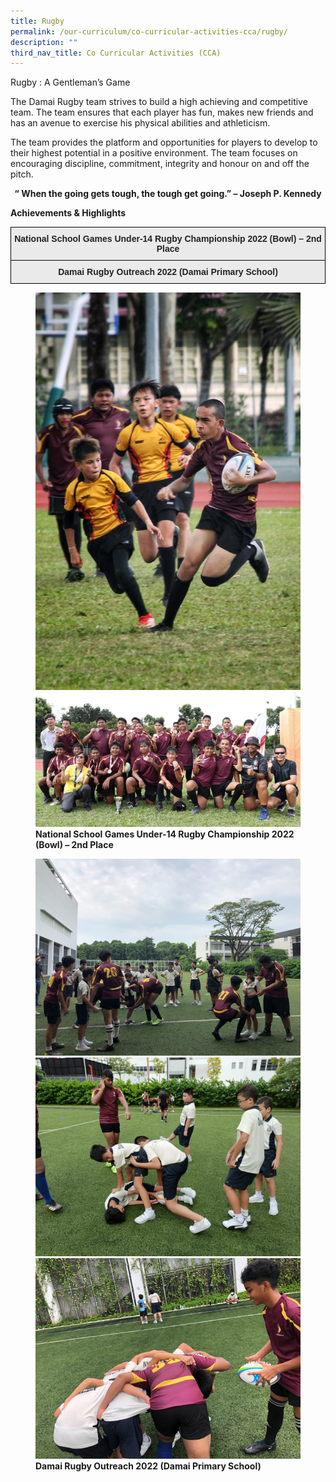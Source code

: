 ```yaml
---
title: Rugby
permalink: /our-curriculum/co-curricular-activities-cca/rugby/
description: ""
third_nav_title: Co Curricular Activities (CCA)
---
```

<p>Rugby : A Gentleman&rsquo;s Game</p>
<p>The Damai Rugby team strives to build a high achieving and competitive team. The team ensures that each player has fun, makes new friends and has an avenue to exercise his physical abilities and athleticism.&nbsp;</p>
<p>The team provides the platform and opportunities for players to develop to their highest potential in a positive environment. The team focuses on encouraging discipline, commitment, integrity and honour on and off the pitch.</p>
<p style="text-align: center;"><strong> &ldquo; When the going gets tough, the tough get going.&rdquo; &ndash; Joseph P. Kennedy</strong></p>

<p><strong>Achievements</strong><strong>&nbsp;&amp; Highlights</strong></p>
<style type="text/css">
.tg  {border-collapse:collapse;border-spacing:0;}
.tg td{border-color:black;border-style:solid;border-width:1px;font-family:Arial, sans-serif;font-size:14px;
  overflow:hidden;padding:10px 5px;word-break:normal;}
.tg th{border-color:black;border-style:solid;border-width:1px;font-family:Arial, sans-serif;font-size:14px;
  font-weight:normal;overflow:hidden;padding:10px 5px;word-break:normal;}
.tg .tg-j0e3{background-color:#EAEAEA;color:#222;font-weight:bold;text-align:center;vertical-align:middle}
</style>
<table class="tg">
<thead>
  <tr>
    <th class="tg-j0e3"><span style="color:#222;background-color:#EAEAEA">National School Games Under-14 Rugby Championship 2022 (Bowl) – 2nd Place</span></th>
  </tr>
</thead>
<tbody>
  <tr>
    <td class="tg-j0e3"><span style="color:#222;background-color:#EAEAEA">Damai Rugby Outreach 2022 (Damai Primary School)</span></td>
  </tr>
</tbody>
</table>

<figure>
<img src="/images/Damai%20Vs%20Bukit%20Batok%20Finals%2024%20Aug.jpg">
	<img src="/images/National%20School%20Games%20Under-14%20Rugby%20Championship%202022%20-%202nd%20Place%202.jpg">
<figcaption> <strong>
National School Games Under-14 Rugby Championship 2022 (Bowl) – 2nd Place</strong> </figcaption>
</figure>

<figure>
<img src="/images/Damai%20Rugby%20Outreach%202022%20Damai%20Primary%20School%202.png">
<img src="/images/Damai%20Rugby%20Outreach%202022%20Damai%20Primary%20School%204.jpg">
<img src="/images/Damai%20Rugby%20Outreach%202022%20Damai%20Primary%20School%205.png">
<figcaption> <strong>Damai Rugby Outreach 2022 (Damai Primary School)</strong> </figcaption>
</figure>

